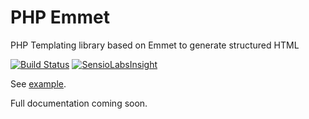 # PHP Emmet

PHP Templating library based on Emmet to generate structured HTML

[![Build Status](https://travis-ci.org/lavoiesl/php-emmet.png?branch=master)](https://travis-ci.org/lavoiesl/php-emmet)
[![SensioLabsInsight](https://insight.sensiolabs.com/projects/76788e56-9073-4c33-bf96-296263661c9f/mini.png)](https://insight.sensiolabs.com/projects/76788e56-9073-4c33-bf96-296263661c9f)

See [example](example).

Full documentation coming soon.

